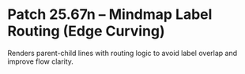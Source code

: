 # Patch 25.67n – Mindmap Label Routing (Edge Curving)

Renders parent-child lines with routing logic to avoid label overlap and improve flow clarity.

